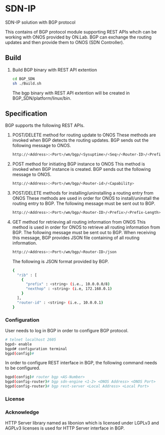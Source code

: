 SDN-IP
======

SDN-IP solution with BGP protocol

This contains of BGP protocol module supporting REST APIs whcih can be working with ONOS provided by ON.Lab. BGP can exchange the routing updates and then provide them to ONOS (SDN Controller).

## Build

1. Build BGP binary with REST API extention
   ```sh
   cd BGP_SDN
   sh ./Build.sh
   ```

   The bgp binary with REST API extention will be created in BGP_SDN/platform/linux/bin.
   
## Specification
BGP supports the following REST APIs.

1. POST/DELETE method for routing update to ONOS
   These methods are invoked when BGP detects the routing updates. BGP sends out the following message to ONOS.
   ```sh
   http://<Address>:<Port>/wm/bgp/<Sysuptime>/<Seq>/<Router-ID>/<Prefix>/<Prefix-Length>/<Nexthop>
   ```

2. POST method for initiating BGP instance to ONOS
   This method is invoked when BGP instance is created. BGP sends out the following message to ONOS.
   ```sh
   http://<Address>:<Port>/wm/bgp/<Router-id>/<Capability>

3. POST/DELETE methods for installing/uninstalling a routing entry from ONOS
   These methods are used in order for ONOS to install/uninstall the routing entry to BGP. The following message must be sent out to BGP.
   ```sh
   http://<Address>:<Port>/wm/bgp/<Router-ID>/<Prefix>/<Prefix-Length>/<Nexthop>
   ```

4. GET method for retrieving all routing information from ONOS
   This method is used in order for ONOS to retrieve all routing information from BGP. The following message must be sent out to BGP. When receiving this message, BGP provides JSON file containing of all routing information.
   ```sh
   http://<Address>:<Port>/wm/bgp/<Router-ID>/json
   ```
   The following is JSON format provided by BGP.
   ```sh
   {
     "rib" : [
       {
         "prefix" : <string> (i.e., 10.0.0.0/8)
         "nexthop" : <string> (i.e, 172.168.0.1)
       }
     ],
     "router-id" : <string> (i.e., 10.0.0.1)
   }
   ```
### Configuration
  User needs to log in BGP in order to configure BGP protocol.
  ```sh
  # telnet localhost 2605
  bgpd> enable
  bgpd# configuration terminal
  bgpd(config)#
  ```

  In order to configure REST interface in BGP, the following command needs to be configured.
  ```sh
  bgpd(config)# router bgp <AS-Number>
  bgpd(config-router)# bgp sdn-engine <1-2> <ONOS Address> <ONOS Port>
  bgpd(config-router)# bgp rest-server <Local Address> <Local Port>
  ```
### License
    
### Acknowledge
  HTTP Server library named as libonion which is licensed under LGPLv3 and AGPLv3 licenses is used for HTTP Server interface in BGP. 
  
